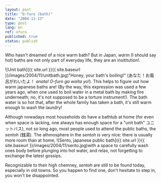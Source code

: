 ```yaml
---
layout: post
title: "O-furo (bath)"
date: "2004-11-13"
type: post
lang: en
ref: ofuro
published: true
status: publish
---
```




Who hasn't dreamed of a nice warm bath? But in Japan, _warm_ (I should say hot) baths are not only part of everyday life, they are an insititution!.

![Unit bath]({{ site.url }}{{ site.baseurl }}/images/2004/11/unitbath.jpg)"Honey, your bath's boiling!" (あなた！お風呂がわいたよ！ _anata! O-furo ga waïta yo!_). This helps to figure out how warm japanese baths are! (By the way, this expression was used a few years ago, when one used to boil water in a metal bath by making fire underneath; no, it's not supposed to be a torture instrument!). The bath water is so hot that, after the whole family has taken a bath, it's still warm enough to wash the laundry!

Although nowadays most households do have a bathtub at home (for even when space is lacking, one always has enough space for a "unit bath" ユニットバス), not so long ago, most people used to attend the public baths, the _sentoh_ (銭湯). The athmosphere in the _sentoh_ is very nice: there is usually more room than at home, ![Sento, japanese public bath]({{ site.url }}{{ site.baseurl }}/images/2004/11/sento.jpg)with a space to carefully wash ones body before plunging into hot water, and relax, not forgetting to exchange the latest gossips.

Recognizable to their high chemney, _sentoh_ are still to be found today, especially in old towns. So you happen to find one, don't hesitate to step in, you won't be disappointed.


